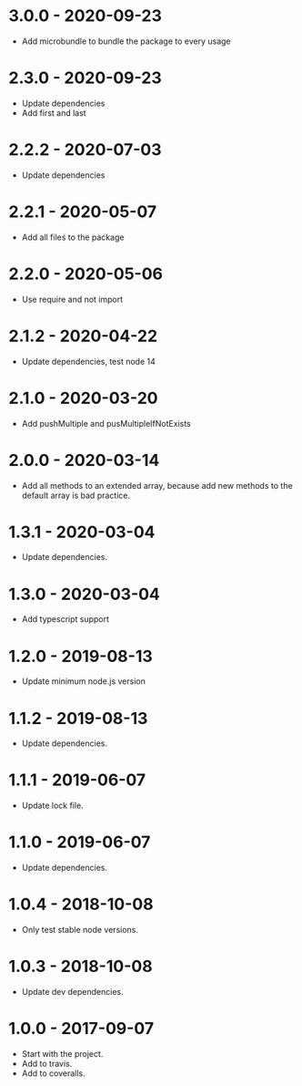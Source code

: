 3.0.0 - 2020-09-23
=====

* Add microbundle to bundle the package to every usage

2.3.0 - 2020-09-23
=====

* Update dependencies
* Add first and last

2.2.2 - 2020-07-03
=====

* Update dependencies

2.2.1 - 2020-05-07
=====

* Add all files to the package

2.2.0 - 2020-05-06
=====

* Use require and not import

2.1.2 - 2020-04-22
=====

* Update dependencies, test node 14

2.1.0 - 2020-03-20
=====

* Add pushMultiple and pusMultipleIfNotExists

2.0.0 - 2020-03-14
=====

* Add all methods to an extended array, because add new methods to the default array is bad practice.


1.3.1 - 2020-03-04
=====

* Update dependencies.

1.3.0 - 2020-03-04
=====

* Add typescript support

1.2.0 - 2019-08-13
=====

* Update minimum node.js version

1.1.2 - 2019-08-13
=====

* Update dependencies.

1.1.1 - 2019-06-07
=====

* Update lock file.

1.1.0 - 2019-06-07
=====

* Update dependencies.

1.0.4 - 2018-10-08
=====

* Only test stable node versions.

1.0.3 - 2018-10-08
=====

* Update dev dependencies.

1.0.0 - 2017-09-07
=====

* Start with the project.
* Add to travis.
* Add to coveralls.
